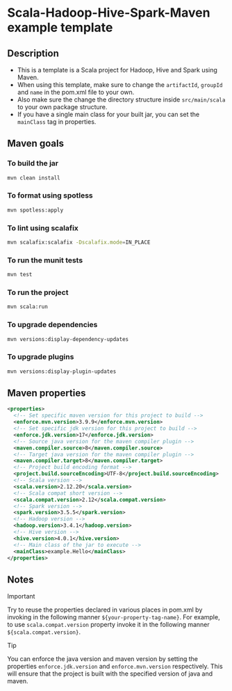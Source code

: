 # Scala-Hadoop-Hive-Spark-Maven example template
## Description
- This is a template is a Scala project for Hadoop, Hive and Spark using Maven.
- When using this template, make sure to change the `artifactId`, `groupId` and `name` in the pom.xml file to your own.
- Also make sure the change the directory structure inside `src/main/scala` to your own package structure.
- If you have a single main class for your built jar, you can set the `mainClass` tag in properties.
## Maven goals
### To build the jar
```bash
mvn clean install
```
### To format using spotless
```bash
mvn spotless:apply
```
### To lint using scalafix
```bash
mvn scalafix:scalafix -Dscalafix.mode=IN_PLACE
```
### To run the munit tests
```bash
mvn test
```
### To run the project
```bash
mvn scala:run
```
### To upgrade dependencies
```bash
mvn versions:display-dependency-updates
```
### To upgrade plugins
```bash
mvn versions:display-plugin-updates
```
## Maven properties
```xml
<properties>
  <!-- Set specific maven version for this project to build -->
  <enforce.mvn.version>3.9.9</enforce.mvn.version>
  <!-- Set specific jdk version for this project to build -->
  <enforce.jdk.version>17</enforce.jdk.version>
  <!-- Source java version for the maven compiler plugin -->
  <maven.compiler.source>8</maven.compiler.source>
  <!-- Target java version for the maven compiler plugin -->
  <maven.compiler.target>8</maven.compiler.target>
  <!-- Project build encoding format -->
  <project.build.sourceEncoding>UTF-8</project.build.sourceEncoding>
  <!-- Scala version -->
  <scala.version>2.12.20</scala.version>
  <!-- Scala compat short version -->
  <scala.compat.version>2.12</scala.compat.version>
  <!-- Spark version -->
  <spark.version>3.5.5</spark.version>
  <!-- Hadoop version -->
  <hadoop.version>3.4.1</hadoop.version>
  <!-- Hive version -->
  <hive.version>4.0.1</hive.version>
  <!-- Main class of the jar to execute -->
  <mainClass>example.Hello</mainClass>
</properties>
```
## Notes
> [!IMPORTANT]
> Try to reuse the properties declared in various places in pom.xml by invoking in the following manner ``${your-property-tag-name}``.
> For example, to use `scala.compat.version` property invoke it in the following manner ``${scala.compat.version}``.

> [!TIP]
> You can enforce the java version and maven version by setting the properties `enforce.jdk.version` and `enforce.mvn.version` respectively.
> This will ensure that the project is built with the specified version of java and maven.
